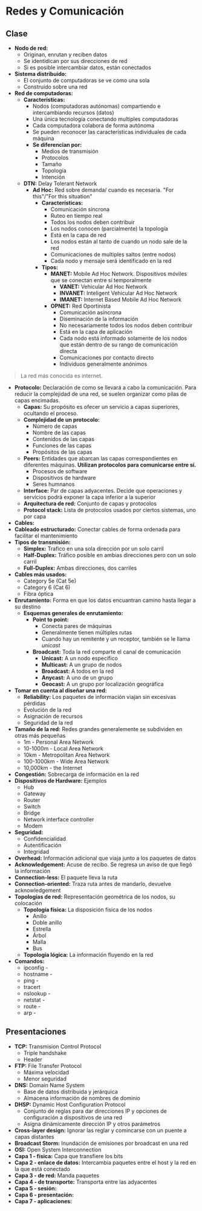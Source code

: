 # Redes y Comunicación
## Clase
* **Nodo de red:** 
	* Originan, enrutan y reciben datos
	* Se identidican por sus direcciones de red
	* Si es posible intercambiar datos, están conectados
* **Sistema distribuido:**
	* El conjunto de computadoras se ve como una sola
	* Construído sobre una red
* **Red de computadoras:** 
	* **Características:**
		* Nodos (computadoras autónomas) compartiendo e intercambiando recursos (datos)
		* Una única tecnología conectando multiples computadoras
		* Cada computadora colabora de forma autónoma
		* Se pueden reconocer las características individuales de cada máquina
		* **Se diferencian por:**
			* Medios de transmisión
			* Protocolos
			* Tamaño
			* Topología
			* Intención
	* **DTN:** Delay Tolerant Network
		* **Ad Hoc:** Red sobre demanda/ cuando es necesaria. "For this"/"For this situation"
			* **Características:**
				* Comunicación síncrona
				* Ruteo en tiempo real
				* Todos los nodos deben contribuir
				* Los nodos conocen (parcialmente) la topología
				* Está en la capa de red
				* Los nodos están al tanto de cuando un nodo sale de la red
				* Comunicaciones de multiples saltos (entre nodos)
				* Cada nodo y mensaje será identificado en la red
			* **Tipos:**
				* **MANET:** Mobile Ad Hoc Network. Dispositivos móviles que se conectan entre sí temporalmente
					* **VANET:** Vehicular Ad Hoc Network
					* **INVANET:** Inteligent Vehicular Ad Hoc Network
					* **IMANET:** Internet Based Mobile Ad Hoc Network
				* **OPNET:** Red Oportinista
					* Comunicación asíncrona
					* Diseminación de la información
					* No necesariamente todos los nodos deben contribuir
					* Está en la capa de aplicación
					* Cada nodo está informado solamente de los nodos que están dentro de su rango de comunicación directa
					* Comunicaciones por contacto directo
					* Individuos generalmente anónimos
> La red más conocida es internet.
* **Protocolo:** Declaración de como se llevará a cabo la comunicación. Para reducir la complejidad de una red, se suelen organizar como pilas de capas encimadas.
	* **Capas:** Su propósito es ofecer un servicio a capas superiores, ocultando el proceso.
	* **Complejidad de un protocolo:**
		* Número de capas
		* Nombre de las capas
		* Contenidos de las capas
		* Funciones de las capas
		* Propósitos de las capas
	* **Peers:** Entidades que abarcan las capas correspondientes en diferentes máquinas. **Utilizan protocolos para comunicarse entre sí.**
		* Procesos de software
		* Dispositivos de hardware
		* Seres humnanos
	* **Interface:** Par de capas adyacentes. Decide que operaciones y servicios podrá exponer la capa inferior a la superior
	* **Arquitectura de red:** Conjunto de capas y protocolos
	* **Protocol stack:** Lista de protocolos usados por ciertos sistemas, uno por capa
* **Cables:**
* **Cableado estructurado:** Conectar cables de forma ordenada para facilitar el mantenimiento
* **Tipos de transmisión:**
	* **Simplex:** Trafico en una sola dirección por un solo carril
	* **Half-Duplex:** Tráfico posible en ambias direcciones pero con un solo carril
	* **Full-Duplex:** Ambas direcciones, dos carriles
* **Cables más usados:**
	* Category 5e (Cat 5e)
	* Category 6 (Cat 6)
	* Fibra óptica
* **Enrutamiento:** Forma en que los datos encuantran camino hasta llegar a su destino
	* **Esquemas generales de enrutamiento:**
		* **Point to point:**
			* Conecta pares de máquinas
			* Generalmente tienen múltiples rutas
			* Cuando hay un remitente y un receptor, también se le llama *unicast*
		* **Broadcast:** Toda la red comparte el canal de comunicación
			* **Unicast:** A un nodo específico
			* **Multicast:** A un grupo de nodos
			* **Broadcast:** A todos en la red
			* **Anycast:** A uno de un grupo
			* **Geocast:** A un grupo por localización geográfica
* **Tomar en cuenta al diseñar una red:**
	* **Reliability:** Los paquetes de información viajan sin excesivas pérdidas
	* Evolución de la red
	* Asignación de recursos
	* Seguridad de la red
* **Tamaño de la red:** Redes grandes generalemente se subdividen en otras más pequeñas
	* 1m - Personal Area Network
	* 10-1000m - Local Area Network
	* 10km - Metropolitan Area Network
	* 100-1000km - Wide Area Network
	* 10,000km - the Internet
* **Congestión:** Sobrecarga de información en la red
* **Dispositivos de Hardware:** Ejemplos
	* Hub
	* Gateway
	* Router
	* Switch
	* Bridge
	* Network interface controller
	* Modem
* **Seguridad:**
	* Confidencialidad
	* Autentificación
	* Integridad
* **Overhead:** Información adicional que viaja junto a los paquetes de datos
* **Acknowledgement:** Acuse de recibo. Se regresa un aviso de que llegó la información
* **Connection-less:** El paquete lleva la ruta
* **Connection-oriented:** Traza ruta antes de mandarlo, devuelve acknowledgement
* **Topologías de red:** Representación geométrica de los nodos, su colocación
	* **Topología física:** La disposición física de los nodos
		* Anillo
		* Doble anillo
		* Estrella
		* Árbol
		* Malla
		* Bus
	* **Topología lógica:** La información fluyendo en la red
* **Comandos:**
	* ipconfig - 
	* hostname -
	* ping - 
	* tracert
	* nslookup -
	* netstat -
	* route -
	* arp -
## Presentaciones
* **TCP:** Transmision Control Protocol
	* Triple handshake
	* Header
* **FTP:** File Transfer Protocol
	* Máxima velocidad
	* Menor seguridad
* **DNS:** Domain Name System
	* Base de datos distribuida y jerárquica
	* Almacena información de nombres de dominio
* **DHSP:** Dynamic Host Configuration Protocol
	* Conjunto de reglas para dar direcciones IP y opciones de configuración a dispositivos de una red
	* Asigna dinámicamente dirección IP y otros parámetros
* **Cross-layer design:** Ignorar las reglar y comincarse con un puente a capas distantes
* **Broadcast Storm:** Inundación de emisiones por broadcast en una red
* **OSI:** Open System Interconnection
* **Capa 1 - física:** Capa que transfiere los bits
* **Capa 2 - enlace de datos:** Intercambia paquetes entre el host y la red en la que está conectado
* **Capa 3 - de red:** Manda paquetes
* **Capa 4 - de transporte:** Transporta entre las adyacentes
* **Capa 5 - sesión:**
* **Capa 6 - presentación:**
* **Capa 7 - aplicaciones:**
